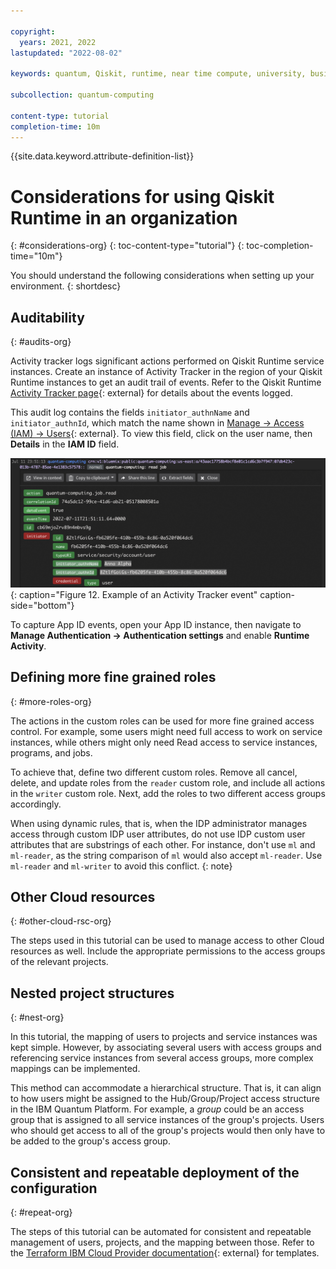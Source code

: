 ```yaml
---

copyright:
  years: 2021, 2022
lastupdated: "2022-08-02"

keywords: quantum, Qiskit, runtime, near time compute, university, business, organization

subcollection: quantum-computing

content-type: tutorial
completion-time: 10m
---
```


{{site.data.keyword.attribute-definition-list}}

# Considerations for using Qiskit Runtime in an organization
{: #considerations-org}
{: toc-content-type="tutorial"}
{: toc-completion-time="10m"}

You should understand the following considerations when setting up your environment.
{: shortdesc}

## Auditability
{: #audits-org}

Activity tracker logs significant actions performed on Qiskit Runtime service instances.  Create an instance of Activity Tracker in the region of your Qiskit Runtime instances to get an audit trail of events. Refer to the Qiskit Runtime [Activity Tracker page](/docs/quantum-computing?topic=quantum-computing-at_events){: external} for details about the events logged.

This audit log contains the fields `initiator_authnName` and `initiator_authnId`, which match the name shown in [Manage → Access (IAM) → Users](https://cloud.ibm.com/iam/users){: external}.  To view this field, click on the user name, then **Details** in the **IAM ID** field.

![Example of an Activity Tracker event](images/org-guide-audit-example.png "Example of an Activity Tracker event"){: caption="Figure 12. Example of an Activity Tracker event" caption-side="bottom"}

To capture App ID events, open your App ID instance, then navigate to **Manage Authentication -> Authentication settings** and enable **Runtime Activity**.

## Defining more fine grained roles
{: #more-roles-org}

The actions in the custom roles can be used for more fine grained access control. For example, some users might need full access to work on service instances, while others might only need Read access to service instances, programs, and jobs.

To achieve that, define two different custom roles. Remove all cancel, delete, and update roles from the `reader` custom role, and include all actions in the `writer` custom role. Next, add the roles to two different access groups accordingly.

When using dynamic rules, that is, when the IDP administrator manages access through custom IDP user attributes, do not use IDP custom user attributes that are substrings of each other.  For instance, don't use `ml` and `ml-reader`, as the string comparison of `ml` would also accept `ml-reader`. Use `ml-reader` and `ml-writer` to avoid this conflict.
{: note}

## Other Cloud resources
{: #other-cloud-rsc-org}

The steps used in this tutorial can be used to manage access to other Cloud resources as well. Include the appropriate permissions to the access groups of the relevant projects.

## Nested project structures
{: #nest-org}

In this tutorial, the mapping of users to projects and service instances was kept simple. However, by associating several users with access groups and referencing service instances from several access groups, more complex mappings can be implemented.

This method can accommodate a hierarchical structure. That is, it can align to how users might be assigned to the Hub/Group/Project access structure in the IBM Quantum Platform.  For example, a _group_ could be an access group that is assigned to all service instances of the group's projects. Users who should get access to all of the group's projects would then only have to be added to the group's access group.

## Consistent and repeatable deployment of the configuration
{: #repeat-org}

The steps of this tutorial can be automated for consistent and repeatable management of users, projects, and the mapping between those. Refer to the [Terraform IBM Cloud Provider documentation](https://registry.terraform.io/providers/IBM-Cloud/ibm/latest/docs){: external} for templates.
